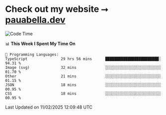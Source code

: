# Check out my website ⭢ [pauabella.dev](https://pauabella.dev)

<!--START_SECTION:waka-->
![Code Time](http://img.shields.io/badge/Code%20Time-4%2C069%20hrs%202%20mins-blue)

📊 **This Week I Spent My Time On** 

```text
💬 Programming Languages: 
TypeScript               29 hrs 56 mins      ████████████████████████░   94.31 % 
Image (svg)              32 mins             ░░░░░░░░░░░░░░░░░░░░░░░░░   01.70 % 
Other                    21 mins             ░░░░░░░░░░░░░░░░░░░░░░░░░   01.15 % 
JSON                     18 mins             ░░░░░░░░░░░░░░░░░░░░░░░░░   00.95 % 
CSS                      18 mins             ░░░░░░░░░░░░░░░░░░░░░░░░░   00.95 % 
```


 Last Updated on 11/02/2025 12:09:48 UTC
<!--END_SECTION:waka-->
